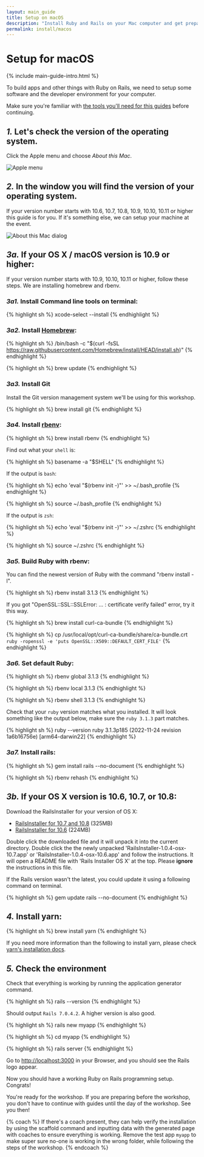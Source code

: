```yaml
---
layout: main_guide
title: Setup on macOS
description: "Install Ruby and Rails on your Mac computer and get prepared for the Rails Girls workshop."
permalink: install/macos
---
```


# Setup for macOS

{% include main-guide-intro.html %}

To build apps and other things with Ruby on Rails, we need to setup some software and the developer environment for your computer.

<div class="help-notice">Make sure you're familiar with <a href="/tools">the tools you'll need for this guides</a> before continuing.</div>

## _1._ Let's check the version of the operating system.

Click the Apple menu and choose _About this Mac_.

![Apple menu](/images/1.png "Apple menu")

## _2._ In the window you will find the version of your operating system.

If your version number starts with 10.6, 10.7, 10.8, 10.9, 10.10, 10.11 or higher this guide is for you. If it's something else, we can setup your machine at the event.

![About this Mac dialog](/images/2.png "About this Mac dialog")

## _3a._ If your OS X / macOS version is 10.9 or higher:

If your version number starts with 10.9, 10.10, 10.11 or higher, follow these steps. We are installing homebrew and rbenv.

### _3a1._ Install Command line tools on terminal:

{% highlight sh %}
xcode-select --install
{% endhighlight %}

### _3a2._ Install [Homebrew](https://brew.sh/):

{% highlight sh %}
/bin/bash -c "$(curl -fsSL https://raw.githubusercontent.com/Homebrew/install/HEAD/install.sh)"
{% endhighlight %}

{% highlight sh %}
brew update
{% endhighlight %}

### _3a3._ Install Git

Install the Git version management system we'll be using for this workshop.

{% highlight sh %}
brew install git
{% endhighlight %}

### _3a4._ Install [rbenv](https://github.com/rbenv/rbenv):

{% highlight sh %}
brew install rbenv
{% endhighlight %}

Find out what your `shell` is:

{% highlight sh %}
basename -a "$SHELL"
{% endhighlight %}

If the output is `bash`:

{% highlight sh %}
echo 'eval "$(rbenv init -)"' >> ~/.bash_profile
{% endhighlight %}

{% highlight sh %}
source ~/.bash_profile
{% endhighlight %}

If the output is `zsh`:

{% highlight sh %}
echo 'eval "$(rbenv init -)"' >> ~/.zshrc
{% endhighlight %}

{% highlight sh %}
source ~/.zshrc
{% endhighlight %}

### _3a5._ Build Ruby with rbenv:

You can find the newest version of Ruby with the command "rbenv install -l".

{% highlight sh %}
rbenv install 3.1.3
{% endhighlight %}

If you got "OpenSSL::SSL::SSLError: ... : certificate verify failed" error, try it this way.

{% highlight sh %}
brew install curl-ca-bundle
{% endhighlight %}

{% highlight sh %}
cp /usr/local/opt/curl-ca-bundle/share/ca-bundle.crt `ruby -ropenssl -e 'puts OpenSSL::X509::DEFAULT_CERT_FILE'`
{% endhighlight %}

### _3a6._ Set default Ruby:

{% highlight sh %}
rbenv global 3.1.3
{% endhighlight %}

{% highlight sh %}
rbenv local 3.1.3
{% endhighlight %}

{% highlight sh %}
rbenv shell 3.1.3
{% endhighlight %}

Check that your `ruby` version matches what you installed. It will look something like the output below, make sure the `ruby 3.1.3` part matches.

{% highlight sh %}
ruby --version
ruby 3.1.3p185 (2022-11-24 revision 1a6b16756e) [arm64-darwin22]
{% endhighlight %}

### _3a7._ Install rails:

{% highlight sh %}
gem install rails --no-document
{% endhighlight %}

{% highlight sh %}
rbenv rehash
{% endhighlight %}

## _3b._ If your OS X version is 10.6, 10.7, or 10.8:

Download the RailsInstaller for your version of OS X:

- [RailsInstaller for 10.7 and 10.8](https://railsinstaller.s3.amazonaws.com/RailsInstaller-1.0.4-osx-10.7.app.tgz) <span class="muted">(325MB)</span>
- [RailsInstaller for 10.6](https://railsinstaller.s3.amazonaws.com/RailsInstaller-1.0.4-osx-10.6.app.tgz) <span class="muted">(224MB)</span>

Double click the downloaded file and it will unpack it into the current directory. Double click the the newly unpacked 'RailsInstaller-1.0.4-osx-10.7.app' or 'RailsInstaller-1.0.4-osx-10.6.app' and follow the instructions. It will open a README file with 'Rails Installer OS X' at the top. Please **ignore** the instructions in this file.

If the Rails version wasn't the latest, you could update it using a following command on terminal.

{% highlight sh %}
gem update rails --no-document
{% endhighlight %}

## _4._ Install yarn:

{% highlight sh %}
brew install yarn
{% endhighlight %}

If you need more information than the following to install yarn, please check [yarn's installation docs](https://yarnpkg.com/lang/en/docs/install/).

## _5._ Check the environment

Check that everything is working by running the application generator command.

{% highlight sh %}
rails --version
{% endhighlight %}

Should output `Rails 7.0.4.2`. A higher version is also good.

{% highlight sh %}
rails new myapp
{% endhighlight %}

{% highlight sh %}
cd myapp
{% endhighlight %}

{% highlight sh %}
rails server
{% endhighlight %}

Go to <http://localhost:3000> in your Browser, and you should see the Rails logo appear.

Now you should have a working Ruby on Rails programming setup. Congrats!

You're ready for the workshop. If you are preparing before the workshop, you don't have to continue with guides until the day of the workshop. See you then!

{% coach %}
If there's a coach present, they can help verify the installation by using the scaffold command and inputting data with the generated page with coaches to ensure everything is working. Remove the test app `myapp` to make super sure no-one is working in the wrong folder, while following the steps of the workshop.
{% endcoach %}
